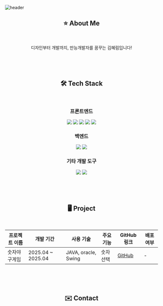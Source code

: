 ![header](https://capsule-render.vercel.app/api?type=venom&color=gradient&customColorList=4&height=300&section=header&text=Welcom%20to%20My%20Github🤩&fontSize=80&fontColor=ffffff)

<div align = "center">
  <h2>⭐️ About Me</h2>
  <br>
<p>
  디자인부터 개발까지, 만능개발자를 꿈꾸는 김혜림입니다!
</p>

</div>

<br><br><br>

<!-- 기술 스택 img --->
<div align = "center">
  <h2>🛠️ Tech Stack</h2>
  <br>
  
  <h3>프론트엔드</h3>
  <!-- html --->
  <img src="https://img.shields.io/badge/HTML5-E34F26?style=flat-square&logo=html5&logoColor=white"/>
  <!-- CSS --->
  <img src="https://img.shields.io/badge/CSS3-1572B6?style=flat-square&logo=css3&logoColor=white"/>
  <!-- 자바스크립트 --->
  <img src="https://img.shields.io/badge/JavaScript-F7DF1E?style=flat-square&logo=javascript&logoColor=black"/>
   <!-- 리액트 --->
  <img src="https://img.shields.io/badge/React-61DAFB?style=flat-square&logo=React&logoColor=black"/>
  <!-- 부트스트랩 --->
  <img src="https://img.shields.io/badge/Bootstrapap-7952B3?style=flat-square&logo=bootstrap&logoColor=white"/>

  <h3>백엔드</h3>
  <!-- java --->
  <img src="https://img.shields.io/badge/java-007396?style=flat-square&logo=java&logoColor=white"/>
  <!-- 스프링 --->
  <img src="https://img.shields.io/badge/Spring-6DB33F?style=flat-square&logo=Spring&logoColor=white"/>

  <h3>기타 개발 도구</h3>
  <!-- 파이썬 --->
  <img src="https://img.shields.io/badge/Python-3776AB?style=flat-square&logo=Python&logoColor=white"/>
  <!-- 깃허브 --->
  <img src="https://img.shields.io/badge/GitHub-181717?style=flat-square&logo=GitHub&logoColor=white"/>
</div>

<br><br><br>

<div align = "center">
  <h2>🖥 Project</h2>
  <br>

| 프로젝트 이름 | 개발 기간 | 사용 기술 | 주요 기능 | GitHub 링크 | 배포 여부 |
|--------------|----------|----------|----------|------------|----------|
| 숫자야구게임 | 2025.04 ~ 2025.04 | JAVA, oracle, Swing | 숫자 선택 | [GitHub]([https://github.com/example1](https://github.com/hyerimmmmm/javaMiniProject)) | - |

</div>


<br><br><br>


<div align = "center">
  <h2>✉️ Contact</h2>
  <br>

</div>

